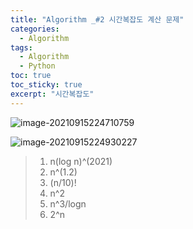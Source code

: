 ```yaml
---
title: "Algorithm _#2 시간복잡도 계산 문제"
categories:
  - Algorithm
tags:
  - Algorithm
  - Python
toc: true  
toc_sticky: true 
excerpt: "시간복잡도"
---
```


![image-20210915224710759](C:\Users\yttn0\AppData\Roaming\Typora\typora-user-images\image-20210915224710759.png)



![image-20210915224930227](C:\Users\yttn0\AppData\Roaming\Typora\typora-user-images\image-20210915224930227.png)

> 1. n(log n)^(2021)
> 2. n^(1.2)
> 3. (n/10)!
> 4. n^2
> 5. n^3/logn
> 6. 2^n

